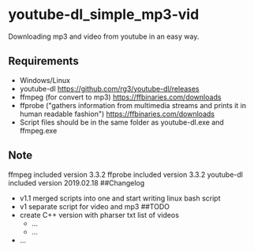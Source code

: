# youtube-dl_simple_mp3-vid
Downloading mp3 and video from youtube in an easy way. 
## Requirements
- Windows/Linux
- youtube-dl https://github.com/rg3/youtube-dl/releases
- ffmpeg (for convert to mp3) https://ffbinaries.com/downloads
- ffprobe ("gathers information from multimedia streams and prints it in human readable fashion") https://ffbinaries.com/downloads
- Script files should be in the same folder as youtube-dl.exe and ffmpeg.exe
## Note
ffmpeg included version 3.3.2
ffprobe included version 3.3.2
youtube-dl included version 2019.02.18
##Changelog
- v1.1 merged scripts into one and start writing linux bash script
- v1 separate script for video and mp3
##TODO
- create C++ version with pharser txt list of videos
    * ...
    * ...
- ...